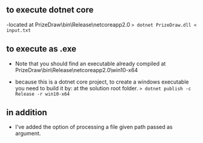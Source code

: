 ﻿## to execute dotnet core
-located at PrizeDraw\bin\Release\netcoreapp2.0
``` > dotnet PrizeDraw.dll < input.txt ```
## to execute as .exe
- Note that you should find an executable already compiled at PrizeDraw\bin\Release\netcoreapp2.0\win10-x64

- because this is a dotnet core project, to create a windows executable you need to build it by:
at the solution root folder.
```> dotnet publish -c Release -r win10-x64```

## in addition

- I've added the option of processing a file given path passed as argument.